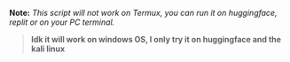 **Note:** *This script will not work on Termux, you can run it on huggingface, replit or on your PC terminal.*

>**Idk it will work on windows OS, I only try it on huggingface and the kali linux**
